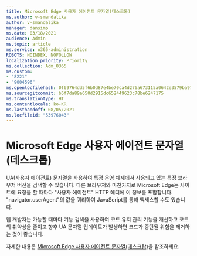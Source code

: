 ```yaml
---
title: Microsoft Edge 사용자 에이전트 문자열(데스크톱)
ms.author: v-smandalika
author: v-smandalika
manager: dansimp
ms.date: 03/18/2021
audience: Admin
ms.topic: article
ms.service: o365-administration
ROBOTS: NOINDEX, NOFOLLOW
localization_priority: Priority
ms.collection: Adm_O365
ms.custom:
- "8221"
- "9004596"
ms.openlocfilehash: 0f69764dd5f6b0d87e4be70ca4d276a673115a0642e3579ba97515701606bc92
ms.sourcegitcommit: b5f7da89a650d2915dc652449623c78be6247175
ms.translationtype: HT
ms.contentlocale: ko-KR
ms.lasthandoff: 08/05/2021
ms.locfileid: "53976043"
---
```

# <a name="microsoft-edge-user-agent-strings-desktop"></a>Microsoft Edge 사용자 에이전트 문자열(데스크톱)

UA(사용자 에이전트) 문자열을 사용하여 특정 운영 체제에서 사용되고 있는 특정 브라우저 버전을 검색할 수 있습니다. 다른 브라우저와 마찬가지로 Microsoft Edge는 사이트에 요청을 할 때마다 "사용자 에이전트" HTTP 헤더에 이 정보를 포함합니다. "navigator.userAgent"의 값을 쿼리하여 JavaScript를 통해 액세스할 수도 있습니다.

웹 개발자는 가능할 때마다 기능 검색을 사용하여 코드 유지 관리 기능을 개선하고 코드의 취약성을 줄이고 향후 UA 문자열 업데이트가 발생하면 코드가 중단될 위험을 제거하는 것이 좋습니다.

자세한 내용은 [Microsoft Edge 사용자 에이전트 문자열(데스크탑)](https://docs.microsoft.com/microsoft-edge/web-platform/user-agent-string)을 참조하세요.

